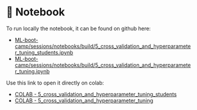 # 🐍 Notebook

To run locally the notebook, it can be found on github here:

- [ML-boot-camp/sessions/notebooks/build/5_cross_validation_and_hyperparameter_tuning_students.ipynb](https://github.com/ML-boot-camp/sessions/blob/main/notebooks/build/5_cross_validation_and_hyperparameter_tuning_students.ipynb)
- [ML-boot-camp/sessions/notebooks/build/5_cross_validation_and_hyperparameter_tuning.ipynb](https://github.com/ML-boot-camp/sessions/blob/main/notebooks/build/5_cross_validation_and_hyperparameter_tuning.ipynb)

Use this link to open it directly on colab:

- [COLAB - 5_cross_validation_and_hyperparameter_tuning_students](https://githubtocolab.com/ML-boot-camp/sessions/blob/main/notebooks/build/5_cross_validation_and_hyperparameter_tuning_students.ipynb)
- [COLAB - 5_cross_validation_and_hyperparameter_tuning](https://githubtocolab.com/ML-boot-camp/sessions/blob/main/notebooks/build/5_cross_validation_and_hyperparameter_tuning.ipynb)
